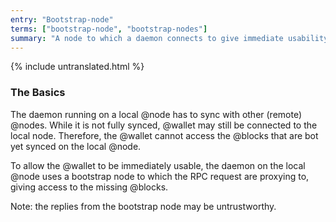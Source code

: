 ```yaml
---
entry: "Bootstrap-node"
terms: ["bootstrap-node", "bootstrap-nodes"]
summary: "A node to which a daemon connects to give immediate usability to wallets while syncing"
---
```


{% include untranslated.html %}
### The Basics

The daemon running on a local @node has to sync with other (remote) @nodes. While it is not fully synced, @wallet may still be connected to the local node. Therefore, the @wallet cannot access the @blocks that are bot yet synced on the local @node.

To allow the @wallet to be immediately usable, the daemon on the local @node uses a bootstrap node to which the RPC request are proxying to, giving access to the missing @blocks.

Note: the replies from the bootstrap node may be untrustworthy.

